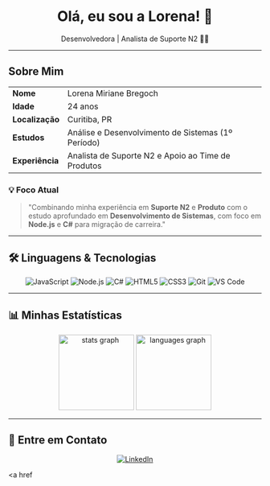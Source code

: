 <div align="center">
  <h1>Olá, eu sou a Lorena! 🌸</h1>
  <p>Desenvolvedora | Analista de Suporte N2 👻💜</p>
</div>

---

## Sobre Mim

|  |  |
| :--- | :--- |
| **Nome** | Lorena Miriane Bregoch |
| **Idade** | 24 anos |
| **Localização** | Curitiba, PR  |
| **Estudos** | Análise e Desenvolvimento de Sistemas (1º Período) |
| **Experiência** | Analista de Suporte N2 e Apoio ao Time de Produtos |

### 💡 Foco Atual

> "Combinando minha experiência em **Suporte N2** e **Produto** com o estudo aprofundado em **Desenvolvimento de Sistemas**, com foco em **Node.js** e **C#** para migração de carreira."

---

## 🛠 Linguagens & Tecnologias

<p align="center">
  <img src="https://img.shields.io/badge/JavaScript-F7DF1E?style=for-the-badge&logo=javascript&logoColor=black" alt="JavaScript">
  <img src="https://img.shields.io/badge/Node.js-339933?style=for-the-badge&logo=nodedotjs&logoColor=white" alt="Node.js">
  
  <img src="https://img.shields.io/badge/C%23-239120?style=for-the-badge&logo=c-sharp&logoColor=white" alt="C#">
  <img src="https://img.shields.io/badge/HTML5-E34F26?style=for-the-badge&logo=html5&logoColor=white" alt="HTML5">
  <img src="https://img.shields.io/badge/CSS3-1572B6?style=for-the-badge&logo=css3&logoColor=white" alt="CSS3">
  
  <img src="https://img.shields.io/badge/Git-F05032?style=for-the-badge&logo=git&logoColor=white" alt="Git">
  <img src="https://img.shields.io/badge/Visual_Studio_Code-007ACC?style=for-the-badge&logo=visual-studio-code&logoColor=white" alt="VS Code">
</p>

---

## 📊 Minhas Estatísticas

<div align="center">
  <img src="https://github-readme-stats.vercel.app/api?username=JupterL&hide_title=false&hide_rank=false&show_icons=true&include_all_commits=true&count_private=true&disable_animations=false&theme=codeSTACKr&locale=en&hide_border=false" height="150" alt="stats graph" />
  
  <img src="https://github-readme-stats.vercel.app/api/top-langs?username=JupterL&locale=en&hide_title=false&layout=compact&card_width=320&langs_count=5&theme=codeSTACKr&hide_border=false" height="150" alt="languages graph" />
</div>

---

## 💬 Entre em Contato

<p align="center">
  <a href="SEU_LINKEDIN_AQUI">
    <img src="https://img.shields.io/badge/LinkedIn-0077B5?style=for-the-badge&logo=linkedin&logoColor=white" alt="LinkedIn">
  </a>
  
  <a href
